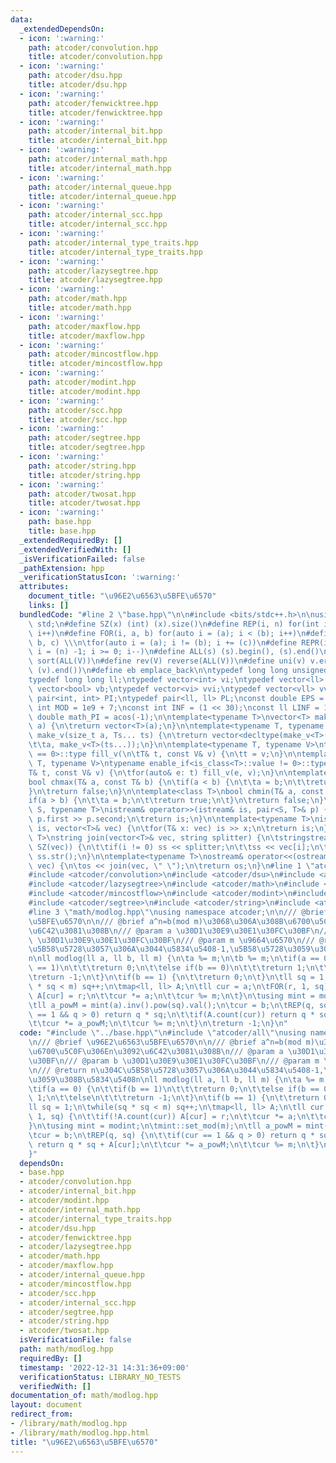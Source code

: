 ```yaml
---
data:
  _extendedDependsOn:
  - icon: ':warning:'
    path: atcoder/convolution.hpp
    title: atcoder/convolution.hpp
  - icon: ':warning:'
    path: atcoder/dsu.hpp
    title: atcoder/dsu.hpp
  - icon: ':warning:'
    path: atcoder/fenwicktree.hpp
    title: atcoder/fenwicktree.hpp
  - icon: ':warning:'
    path: atcoder/internal_bit.hpp
    title: atcoder/internal_bit.hpp
  - icon: ':warning:'
    path: atcoder/internal_math.hpp
    title: atcoder/internal_math.hpp
  - icon: ':warning:'
    path: atcoder/internal_queue.hpp
    title: atcoder/internal_queue.hpp
  - icon: ':warning:'
    path: atcoder/internal_scc.hpp
    title: atcoder/internal_scc.hpp
  - icon: ':warning:'
    path: atcoder/internal_type_traits.hpp
    title: atcoder/internal_type_traits.hpp
  - icon: ':warning:'
    path: atcoder/lazysegtree.hpp
    title: atcoder/lazysegtree.hpp
  - icon: ':warning:'
    path: atcoder/math.hpp
    title: atcoder/math.hpp
  - icon: ':warning:'
    path: atcoder/maxflow.hpp
    title: atcoder/maxflow.hpp
  - icon: ':warning:'
    path: atcoder/mincostflow.hpp
    title: atcoder/mincostflow.hpp
  - icon: ':warning:'
    path: atcoder/modint.hpp
    title: atcoder/modint.hpp
  - icon: ':warning:'
    path: atcoder/scc.hpp
    title: atcoder/scc.hpp
  - icon: ':warning:'
    path: atcoder/segtree.hpp
    title: atcoder/segtree.hpp
  - icon: ':warning:'
    path: atcoder/string.hpp
    title: atcoder/string.hpp
  - icon: ':warning:'
    path: atcoder/twosat.hpp
    title: atcoder/twosat.hpp
  - icon: ':warning:'
    path: base.hpp
    title: base.hpp
  _extendedRequiredBy: []
  _extendedVerifiedWith: []
  _isVerificationFailed: false
  _pathExtension: hpp
  _verificationStatusIcon: ':warning:'
  attributes:
    document_title: "\u96E2\u6563\u5BFE\u6570"
    links: []
  bundledCode: "#line 2 \"base.hpp\"\n\n#include <bits/stdc++.h>\n\nusing namespace\
    \ std;\n#define SZ(x) (int) (x).size()\n#define REP(i, n) for(int i = 0; i < (n);\
    \ i++)\n#define FOR(i, a, b) for(auto i = (a); i < (b); i++)\n#define For(i, a,\
    \ b, c) \\\n\tfor(auto i = (a); i != (b); i += (c))\n#define REPR(i, n) for(auto\
    \ i = (n) -1; i >= 0; i--)\n#define ALL(s) (s).begin(), (s).end()\n#define so(V)\
    \ sort(ALL(V))\n#define rev(V) reverse(ALL(V))\n#define uni(v) v.erase(unique(ALL(v)),\
    \ (v).end())\n#define eb emplace_back\n\ntypedef long long unsigned int llu;\n\
    typedef long long ll;\ntypedef vector<int> vi;\ntypedef vector<ll> vll;\ntypedef\
    \ vector<bool> vb;\ntypedef vector<vi> vvi;\ntypedef vector<vll> vvll;\ntypedef\
    \ pair<int, int> PI;\ntypedef pair<ll, ll> PL;\nconst double EPS = 1e-9;\nconst\
    \ int MOD = 1e9 + 7;\nconst int INF = (1 << 30);\nconst ll LINF = 1e18;\nconst\
    \ double math_PI = acos(-1);\n\ntemplate<typename T>\nvector<T> make_v(size_t\
    \ a) {\n\treturn vector<T>(a);\n}\n\ntemplate<typename T, typename... Ts>\nauto\
    \ make_v(size_t a, Ts... ts) {\n\treturn vector<decltype(make_v<T>(ts...))>(\n\
    \t\ta, make_v<T>(ts...));\n}\n\ntemplate<typename T, typename V>\ntypename enable_if<is_class<T>::value\
    \ == 0>::type fill_v(\n\tT& t, const V& v) {\n\tt = v;\n}\n\ntemplate<typename\
    \ T, typename V>\ntypename enable_if<is_class<T>::value != 0>::type fill_v(\n\t\
    T& t, const V& v) {\n\tfor(auto& e: t) fill_v(e, v);\n}\n\ntemplate<class T>\n\
    bool chmax(T& a, const T& b) {\n\tif(a < b) {\n\t\ta = b;\n\t\treturn true;\n\t\
    }\n\treturn false;\n}\n\ntemplate<class T>\nbool chmin(T& a, const T& b) {\n\t\
    if(a > b) {\n\t\ta = b;\n\t\treturn true;\n\t}\n\treturn false;\n}\n\ntemplate<typename\
    \ S, typename T>\nistream& operator>>(istream& is, pair<S, T>& p) {\n\tcin >>\
    \ p.first >> p.second;\n\treturn is;\n}\n\ntemplate<typename T>\nistream& operator>>(istream&\
    \ is, vector<T>& vec) {\n\tfor(T& x: vec) is >> x;\n\treturn is;\n}\n\ntemplate<typename\
    \ T>\nstring join(vector<T>& vec, string splitter) {\n\tstringstream ss;\n\tREP(i,\
    \ SZ(vec)) {\n\t\tif(i != 0) ss << splitter;\n\t\tss << vec[i];\n\t}\n\treturn\
    \ ss.str();\n}\n\ntemplate<typename T>\nostream& operator<<(ostream& os, vector<T>&\
    \ vec) {\n\tos << join(vec, \" \");\n\treturn os;\n}\n#line 1 \"atcoder/all\"\n\
    #include <atcoder/convolution>\n#include <atcoder/dsu>\n#include <atcoder/fenwicktree>\n\
    #include <atcoder/lazysegtree>\n#include <atcoder/math>\n#include <atcoder/maxflow>\n\
    #include <atcoder/mincostflow>\n#include <atcoder/modint>\n#include <atcoder/scc>\n\
    #include <atcoder/segtree>\n#include <atcoder/string>\n#include <atcoder/twosat>\n\
    #line 3 \"math/modlog.hpp\"\nusing namespace atcoder;\n\n/// @brief \u96E2\u6563\
    \u5BFE\u6570\n\n/// @brief a^n=b(mod m)\u3068\u306A\u308B\u6700\u5C0F\u306En\u3092\
    \u6C42\u3081\u308B\n/// @param a \u30D1\u30E9\u30E1\u30FC\u30BF\n/// @param b\
    \ \u30D1\u30E9\u30E1\u30FC\u30BF\n/// @param m \u9664\u6570\n/// @return n\u304C\
    \u5B58\u5728\u3057\u306A\u3044\u5834\u5408-1,\u5B58\u5728\u3059\u308B\u5834\u5408\
    n\nll modlog(ll a, ll b, ll m) {\n\ta %= m;\n\tb %= m;\n\tif(a == 0) {\n\t\tif(b\
    \ == 1)\n\t\t\treturn 0;\n\t\telse if(b == 0)\n\t\t\treturn 1;\n\t\telse\n\t\t\
    \treturn -1;\n\t}\n\tif(b == 1) {\n\t\treturn 0;\n\t}\n\tll sq = 1;\n\twhile(sq\
    \ * sq < m) sq++;\n\tmap<ll, ll> A;\n\tll cur = a;\n\tFOR(r, 1, sq) {\n\t\tif(!A.count(cur))\
    \ A[cur] = r;\n\t\tcur *= a;\n\t\tcur %= m;\n\t}\n\tusing mint = modint;\n\tmint::set_mod(m);\n\
    \tll a_powM = mint(a).inv().pow(sq).val();\n\tcur = b;\n\tREP(q, sq) {\n\t\tif(cur\
    \ == 1 && q > 0) return q * sq;\n\t\tif(A.count(cur)) return q * sq + A[cur];\n\
    \t\tcur *= a_powM;\n\t\tcur %= m;\n\t}\n\treturn -1;\n}\n"
  code: "#include \"../base.hpp\"\n#include \"atcoder/all\"\nusing namespace atcoder;\n\
    \n/// @brief \u96E2\u6563\u5BFE\u6570\n\n/// @brief a^n=b(mod m)\u3068\u306A\u308B\
    \u6700\u5C0F\u306En\u3092\u6C42\u3081\u308B\n/// @param a \u30D1\u30E9\u30E1\u30FC\
    \u30BF\n/// @param b \u30D1\u30E9\u30E1\u30FC\u30BF\n/// @param m \u9664\u6570\
    \n/// @return n\u304C\u5B58\u5728\u3057\u306A\u3044\u5834\u5408-1,\u5B58\u5728\
    \u3059\u308B\u5834\u5408n\nll modlog(ll a, ll b, ll m) {\n\ta %= m;\n\tb %= m;\n\
    \tif(a == 0) {\n\t\tif(b == 1)\n\t\t\treturn 0;\n\t\telse if(b == 0)\n\t\t\treturn\
    \ 1;\n\t\telse\n\t\t\treturn -1;\n\t}\n\tif(b == 1) {\n\t\treturn 0;\n\t}\n\t\
    ll sq = 1;\n\twhile(sq * sq < m) sq++;\n\tmap<ll, ll> A;\n\tll cur = a;\n\tFOR(r,\
    \ 1, sq) {\n\t\tif(!A.count(cur)) A[cur] = r;\n\t\tcur *= a;\n\t\tcur %= m;\n\t\
    }\n\tusing mint = modint;\n\tmint::set_mod(m);\n\tll a_powM = mint(a).inv().pow(sq).val();\n\
    \tcur = b;\n\tREP(q, sq) {\n\t\tif(cur == 1 && q > 0) return q * sq;\n\t\tif(A.count(cur))\
    \ return q * sq + A[cur];\n\t\tcur *= a_powM;\n\t\tcur %= m;\n\t}\n\treturn -1;\n\
    }"
  dependsOn:
  - base.hpp
  - atcoder/convolution.hpp
  - atcoder/internal_bit.hpp
  - atcoder/modint.hpp
  - atcoder/internal_math.hpp
  - atcoder/internal_type_traits.hpp
  - atcoder/dsu.hpp
  - atcoder/fenwicktree.hpp
  - atcoder/lazysegtree.hpp
  - atcoder/math.hpp
  - atcoder/maxflow.hpp
  - atcoder/internal_queue.hpp
  - atcoder/mincostflow.hpp
  - atcoder/scc.hpp
  - atcoder/internal_scc.hpp
  - atcoder/segtree.hpp
  - atcoder/string.hpp
  - atcoder/twosat.hpp
  isVerificationFile: false
  path: math/modlog.hpp
  requiredBy: []
  timestamp: '2022-12-31 14:31:36+09:00'
  verificationStatus: LIBRARY_NO_TESTS
  verifiedWith: []
documentation_of: math/modlog.hpp
layout: document
redirect_from:
- /library/math/modlog.hpp
- /library/math/modlog.hpp.html
title: "\u96E2\u6563\u5BFE\u6570"
---
```

